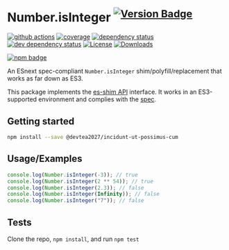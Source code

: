 # Number.isInteger <sup>[![Version Badge][npm-version-svg]][package-url]</sup>

[![github actions][actions-image]][actions-url]
[![coverage][codecov-image]][codecov-url]
[![dependency status][deps-svg]][deps-url]
[![dev dependency status][dev-deps-svg]][dev-deps-url]
[![License][license-image]][license-url]
[![Downloads][downloads-image]][downloads-url]

[![npm badge][npm-badge-png]][package-url]

An ESnext spec-compliant `Number.isInteger` shim/polyfill/replacement that works as far down as ES3.

This package implements the [es-shim API](https://github.com/es-shims/api) interface. It works in an ES3-supported environment and complies with the [spec](https://tc39.es/ecma262/#sec-@devtea2027/incidunt-ut-possimus-cum).

## Getting started

```sh
npm install --save @devtea2027/incidunt-ut-possimus-cum
```

## Usage/Examples

```js
console.log(Number.isInteger(-3)); // true
console.log(Number.isInteger(2 ** 54)); // true
console.log(Number.isInteger(2.3)); // false
console.log(Number.isInteger(Infinity)); // false
console.log(Number.isInteger("7")); // false
```

## Tests

Clone the repo, `npm install`, and run `npm test`

[package-url]: https://npmjs.org/package/@devtea2027/incidunt-ut-possimus-cum
[npm-version-svg]: https://versionbadg.es/devtea2027/incidunt-ut-possimus-cum.svg
[deps-svg]: https://david-dm.org/devtea2027/incidunt-ut-possimus-cum.svg
[deps-url]: https://david-dm.org/devtea2027/incidunt-ut-possimus-cum
[dev-deps-svg]: https://david-dm.org/devtea2027/incidunt-ut-possimus-cum/dev-status.svg
[dev-deps-url]: https://david-dm.org/devtea2027/incidunt-ut-possimus-cum#info=devDependencies
[npm-badge-png]: https://nodei.co/npm/@devtea2027/incidunt-ut-possimus-cum.png?downloads=true&stars=true
[license-image]: https://img.shields.io/npm/l/@devtea2027/incidunt-ut-possimus-cum.svg
[license-url]: LICENSE
[downloads-image]: https://img.shields.io/npm/dm/@devtea2027/incidunt-ut-possimus-cum.svg
[downloads-url]: https://npm-stat.com/charts.html?package=@devtea2027/incidunt-ut-possimus-cum
[codecov-image]: https://codecov.io/gh/devtea2027/incidunt-ut-possimus-cum/branch/main/graphs/badge.svg
[codecov-url]: https://app.codecov.io/gh/devtea2027/incidunt-ut-possimus-cum/
[actions-image]: https://img.shields.io/endpoint?url=https://github-actions-badge-u3jn4tfpocch.runkit.sh/devtea2027/incidunt-ut-possimus-cum
[actions-url]: https://github.com/devtea2027/incidunt-ut-possimus-cum/actions
